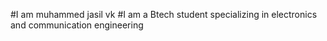 #I am muhammed jasil vk
#I am a Btech student specializing in electronics and communication engineering
